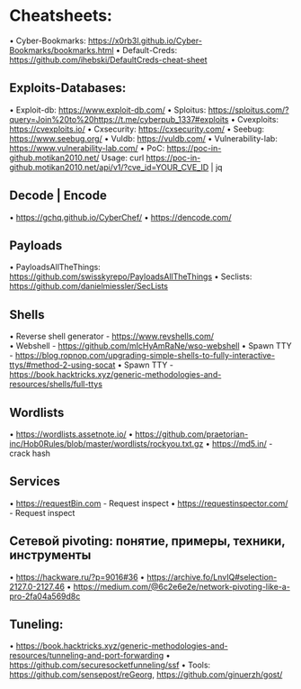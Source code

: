 # Cheatsheets:
• Cyber-Bookmarks: https://x0rb3l.github.io/Cyber-Bookmarks/bookmarks.html
• Default-Creds: https://github.com/ihebski/DefaultCreds-cheat-sheet

## Exploits-Databases:
• Exploit-db: https://www.exploit-db.com/
• Sploitus: https://sploitus.com/?query=Join%20to%20https://t.me/cyberpub_1337#exploits
• Cvexploits: https://cvexploits.io/
• Cxsecurity: https://cxsecurity.com/
• Seebug: https://www.seebug.org/
• Vuldb: https://vuldb.com/
• Vulnerability-lab: https://www.vulnerability-lab.com/
• PoC: https://poc-in-github.motikan2010.net/
	Usage: curl https://poc-in-github.motikan2010.net/api/v1/?cve_id=YOUR_CVE_ID | jq

## Decode | Encode
• https://gchq.github.io/CyberChef/
• https://dencode.com/

## Payloads
• PayloadsAllTheThings: https://github.com/swisskyrepo/PayloadsAllTheThings
• Seclists: https://github.com/danielmiessler/SecLists

## Shells
• Reverse shell generator - https://www.revshells.com/  
• Webshell - https://github.com/mIcHyAmRaNe/wso-webshell
• Spawn TTY - https://blog.ropnop.com/upgrading-simple-shells-to-fully-interactive-ttys/#method-2-using-socat 
• Spawn TTY - https://book.hacktricks.xyz/generic-methodologies-and-resources/shells/full-ttys

## Wordlists
• https://wordlists.assetnote.io/
• https://github.com/praetorian-inc/Hob0Rules/blob/master/wordlists/rockyou.txt.gz
• https://md5.in/ - crack hash

## Services
• https://requestBin.com - Request inspect 
• https://requestinspector.com/ - Request inspect 

## Сетевой pivoting: понятие, примеры, техники, инструменты
• https://hackware.ru/?p=9016#36
• https://archive.fo/LnvIQ#selection-2127.0-2127.46
• https://medium.com/@6c2e6e2e/network-pivoting-like-a-pro-2fa04a569d8c

## Tuneling:
• https://book.hacktricks.xyz/generic-methodologies-and-resources/tunneling-and-port-forwarding
• https://github.com/securesocketfunneling/ssf
• Tools: https://github.com/sensepost/reGeorg, https://github.com/ginuerzh/gost/

